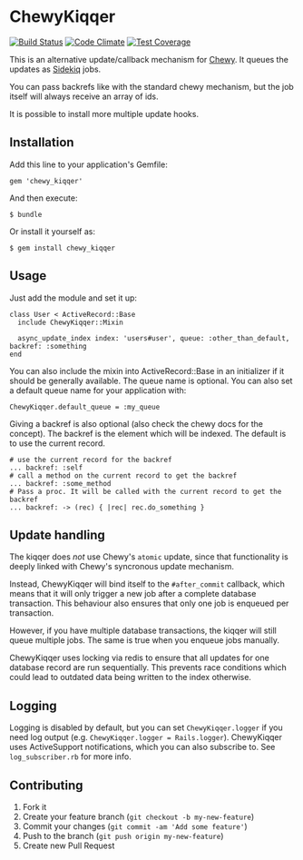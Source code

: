 # ChewyKiqqer

[![Build Status](https://travis-ci.org/averell23/chewy_kiqqer.svg?branch=master)](https://travis-ci.org/averell23/chewy_kiqqer)
[![Code Climate](https://codeclimate.com/github/averell23/chewy_kiqqer.png)](https://codeclimate.com/github/averell23/chewy_kiqqer)
[![Test Coverage](https://codeclimate.com/github/averell23/chewy_kiqqer/coverage.png)](https://codeclimate.com/github/averell23/chewy_kiqqer)

This is an alternative update/callback mechanism for [Chewy](https://github.com/toptal/chewy). It queues the updates as [Sidekiq](https://github.com/mperham/sidekiq) jobs.

You can pass backrefs like with the standard chewy mechanism, but the job itself will always receive an array of ids.

It is possible to install more multiple update hooks.

## Installation

Add this line to your application's Gemfile:

    gem 'chewy_kiqqer'

And then execute:

    $ bundle

Or install it yourself as:

    $ gem install chewy_kiqqer

## Usage

Just add the module and set it up:

    class User < ActiveRecord::Base
      include ChewyKiqqer::Mixin
      
      async_update_index index: 'users#user', queue: :other_than_default, backref: :something
    end

You can also include the mixin into ActiveRecord::Base in an initializer if it should be generally available.
The queue name is optional. You can also set a default queue name for your application with:
    
    ChewyKiqqer.default_queue = :my_queue

Giving a backref is also optional (also check the chewy docs for the concept). The backref is the element
which will be indexed. The default is to use the current record.

    # use the current record for the backref
    ... backref: :self
    # call a method on the current record to get the backref
    ... backref: :some_method
    # Pass a proc. It will be called with the current record to get the backref
    ... backref: -> (rec) { |rec| rec.do_something }

## Update handling

The kiqqer does *not* use Chewy's `atomic` update, since that functionality is deeply linked with Chewy's syncronous update mechanism.

Instead, ChewyKiqqer will bind itself to the `#after_commit` callback, which means that it will only trigger a new job after a complete database transaction. This behaviour also ensures that only one job is enqueued per transaction.

However, if you have multiple database transactions, the kiqqer will still queue multiple jobs. The same is true when you enqueue jobs manually.

ChewyKiqqer uses locking via redis to ensure that all updates for one database record are run sequentially. This prevents race conditions which could lead to outdated data being written to the index otherwise.

## Logging

Logging is disabled by default, but you can set `ChewyKiqqer.logger` if you need log output (e.g. `ChewyKiqqer.logger = Rails.logger`). ChewyKiqqer uses ActiveSupport notifications, which you can also subscribe to.
See `log_subscriber.rb` for more info.

## Contributing

1. Fork it
2. Create your feature branch (`git checkout -b my-new-feature`)
3. Commit your changes (`git commit -am 'Add some feature'`)
4. Push to the branch (`git push origin my-new-feature`)
5. Create new Pull Request
